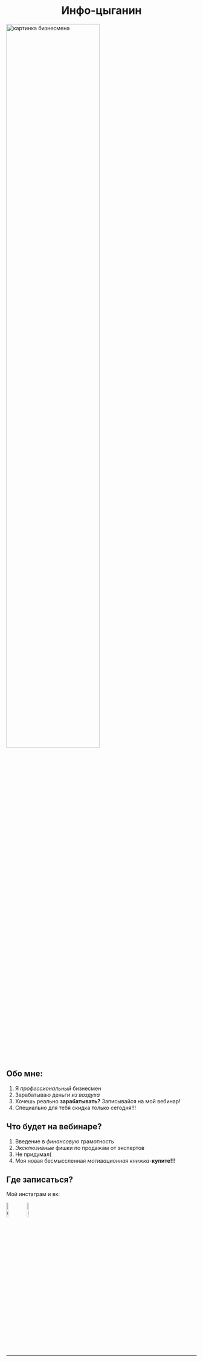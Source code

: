 <!DOCTYPE html>
<html lang="en">
<head>
    	<meta charset="utf-8">
    	<meta name="viewport" content="width=device-width, initial-scale=1">
<link rel="stylesheet" href="https://stackpath.bootstrapcdn.com/bootstrap/4.5.0/css/bootstrap.min.css" integrity="sha384-9aIt2nRpC12Uk9gS9baDl411NQApFmC26EwAOH8WgZl5MYYxFfc+NcPb1dKGj7Sk" crossorigin="anonymous">
</head>
<body>
    <h1 class="display-2" align="center">Инфо-цыганин</h1>
    <div class="container">
        <div class="row row-cols-2">
          <div class="col-3">
            <img src="https://upload.wikimedia.org/wikipedia/commons/thumb/b/b8/Smirking_Cartoon_Businessman.svg/1200px-Smirking_Cartoon_Businessman.svg.png"  title="Миша Шихов" height="auto" width="70%" alt="картинка бизнесмена">
          </div>
          <div class="col-9">
           <h2 class="display-4">Обо мне:</h2>
           <ol>
               <li>Я <em>профессиональный</em> бизнесмен</li>
               <li>Зарабатываю деньги<em> из воздуха</em></li>
               <li>Хочешь реально <b>зарабатывать?</b> Записывайся на мой вебинар!</li>
               <li>Специально для тебя скидка только сегодня!!!</li>
           </ol>
          </div>
        </div>
    <div class="container">
        <div class="row row-cols-2">
            <div class="col-6">
                <h2>
                    Что будет на вебинаре?
                </h2>
                <ol>
                    <li>Введение в <em>финансовую</em> грамотность</li>
                    <li><em>Эксклюзивные</em> фишки по продажам от экспертов</li>
                    <li>Не придумал(</li>
                    <li>Моя новая бесмыссленная <em>мотивационная книжка</em>-<b>купите!!!</b></li>
                </ol>
            </div>
            <div class="col-6">
                <h2>Где записаться?</h2>
                <p>Мой инстаграм и вк:</p>
                <a href="https://vk.com/14velesov88" target="_blank"><img src="https://portal.iv-edu.ru/dep/mouopalex/mkoudodpalexcvr/commondocs/картинки/для%20оформления/вк.png" height="auto" width="10%" alt="вк"></a>
                <a href="https://www.instagram.com/neofitx/" target="_blank"><img src="https://avatanplus.com/files/resources/original/5c47fe52787d31687939723e.png" height="auto" width="10%"alt="инста"></a>
            </div>
        </div>
    </div>
    <hr>
</body>
</html>
